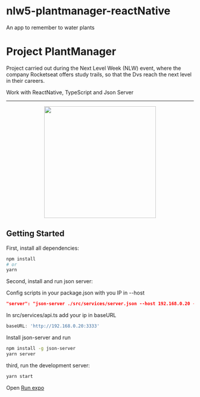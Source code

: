 # nlw5-plantmanager-reactNative
An app to remember to water plants 

# Project PlantManager

Project carried out during the Next Level Week (NLW) event, where the company Rocketseat offers study trails, so that the Dvs reach the next level in their careers.

Work with ReactNative, TypeScript and Json Server

---

<p align="center">
  <img width="300" src="src/assets/to_readme/planrmanager.gif">
</p>


## Getting Started


First, install all dependencies:

```bash
npm install
# or
yarn
```

Second, install and run json server:

Config scripts in your package.json with you IP in --host

```json
"server": "json-server ./src/services/server.json --host 192.168.0.20 --port 3333 --delay 700"
```

In src/services/api.ts add your ip in baseURL
```ts
baseURL: 'http://192.168.0.20:3333'
```

Install json-server and run
```bash
npm install -g json-server
yarn server
```

third, run the development server:

```bash
yarn start
```

Open [Run expo](https://docs.expo.io/)
